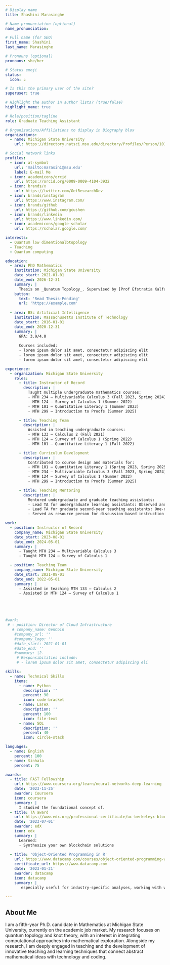 ```yaml
---
# Display name
title: Shashini Marasinghe

# Name pronunciation (optional)
name_pronunciation: 

# Full name (for SEO)
first_name: Shashini
last_name: Marasinghe

# Pronouns (optional)
pronouns: she/her

# Status emoji
status:
  icon: ☕️

# Is this the primary user of the site?
superuser: true

# Highlight the author in author lists? (true/false)
highlight_name: true

# Role/position/tagline
role: Graduate Teaching Assistant

# Organizations/Affiliations to display in Biography blox
organizations:
  - name: Michigan State University
    url: https://directory.natsci.msu.edu/directory/Profiles/Person/101486

# Social network links
profiles:
  - icon: at-symbol
    url: 'mailto:marasin1@msu.edu'
    label: E-mail Me
  - icon: academicons/orcid
    url: https://orcid.org/0009-0009-4104-3932  
  - icon: brands/x
    url: https://twitter.com/GetResearchDev
  - icon: brands/instagram
    url: https://www.instagram.com/
  - icon: brands/github
    url: https://github.com/gcushen
  - icon: brands/linkedin
    url: https://www.linkedin.com/
  - icon: academicons/google-scholar
    url: https://scholar.google.com/

interests:
  - Quantum low dimentionalbtopology
  - Teaching
  - Quantum computing

education:
  - area: PhD Mathematics
    institution: Michigan State University
    date_start: 2021-01-01
    date_end: 2026-12-31
    summary: |
      Thesis on _Qunatum Topology_. Supervised by [Prof Efstratia Kalfagianni](https://users.math.msu.edu/users/kalfagia/). #Presented papers at 5 IEEE conferences #with the contributions being published in 2 Springer journals.
    button:
      text: 'Read Thesis-Pending'
      url: 'https://example.com'
  
  - area: BSc Artificial Intelligence
    institution: Massachusetts Institute of Technology
    date_start: 2016-01-01
    date_end: 2020-12-31
    summary: |
      GPA: 3.9/4.0
      
      Courses included:
      - lorem ipsum dolor sit amet, consectetur adipiscing elit
      - lorem ipsum dolor sit amet, consectetur adipiscing elit
      - lorem ipsum dolor sit amet, consectetur adipiscing elit

experience:
  - organization: Michigan State University
    roles:
      - title: Instructor of Record
        description: |
          Taught multiple undergraduate mathematics courses:
          - MTH 234 – Multivariable Calculus 3 (Fall 2023, Spring 2024)
          - MTH 124 – Survey of Calculus 1 (Summer 2022)
          - MTH 101 – Quantitative Literacy 1 (Summer 2023)
          - MTH 299 – Introduction to Proofs (Summer 2025)

      - title: Teaching Team
        description: |
          Assisted in teaching undergraduate courses:
          - MTH 133 – Calculus 2 (Fall 2021)
          - MTH 124 – Survey of Calculus 1 (Spring 2022)
          - MTH 101 – Quantitative Literacy 1 (Fall 2022)

      - title: Curriculum Development
        description: |
          Contributed to course design and materials for:
          - MTH 101 – Quantitative Literacy 1 (Spring 2023, Spring 2025)
          - MTH 234 – Multivariable Calculus 3 (Fall 2023, Spring 2024)
          - MTH 124 – Survey of Calculus 1 (Summer 2022)
          - MTH 299 – Introduction to Proofs (Summer 2025)

      - title: Teaching Mentoring
        description: |
          Mentored undergraduate and graduate teaching assistants:
          - Lead TA for undergraduate learning assistants: Observed and provided detailed feedback.
          - Lead TA for graduate second-year teaching assistants: One-on-one mentoring and feedback.
          - Served as resource person for discussion-based instruction for undergraduate learning assistants and first-year TAs.

work:
  - position: Instructor of Record
    company_name: Michigan State University
    date_start: 2023-08-01
    date_end: 2024-05-01
    summary: |
      - Taught MTH 234 – Multivariable Calculus 3
      - Taught MTH 124 – Survey of Calculus 1

  - position: Teaching Team
    company_name: Michigan State University
    date_start: 2021-08-01
    date_end: 2022-05-01
    summary: |
      - Assisted in teaching MTH 133 – Calculus 2
      - Assisted in MTH 124 – Survey of Calculus 1





#work:
 # - position: Director of Cloud Infrastructure
   # company_name: GenCoin
    #company_url: ''
    #company_logo: ''
    #date_start: 2021-01-01
    #date_end: ''
    #summary: |2-
     # Responsibilities include:
     # - lorem ipsum dolor sit amet, consectetur adipiscing eli

skills:
  - name: Technical Skills
    items:
      - name: Python
        description: ''
        percent: 90
        icon: code-bracket
      - name: LaTeX
        description: ''
        percent: 100
        icon: file-text
      - name: SQL
        description: ''
        percent: 40
        icon: circle-stack

languages:
  - name: English
    percent: 100
  - name: Sinhala
    percent: 75

awards:
  - title: FAST Fellowship
    url: https://www.coursera.org/learn/neural-networks-deep-learning
    date: '2023-11-25'
    awarder: Coursera
    icon: coursera
    summary: |
      I studied the foundational concept of.
  - title: TA award
    url: https://www.edx.org/professional-certificate/uc-berkeleyx-blockchain-fundamentals
    date: '2023-07-01'
    awarder: edX
    icon: edx
    summary: |
      Learned:
      - Synthesize your own blockchain solutions
      
  - title: 'Object-Oriented Programming in R'
    url: https://www.datacamp.com/courses/object-oriented-programming-with-s3-and-r6-in-r
    certificate_url: https://www.datacamp.com
    date: '2023-01-21'
    awarder: datacamp
    icon: datacamp
    summary: |
       especially useful for industry-specific analyses, working with web APIs, and building GUIs.

---
```


## About Me

I am a fifth-year Ph.D. candidate in Mathematics at Michigan State University, currently on the academic job market. My research focuses on quantum topology and knot theory, with an interest in integrating computational approaches into mathematical exploration. Alongside my research, I am deeply engaged in teaching and the development of innovative teaching and learning techniques that connect abstract mathematical ideas with technology and coding.
